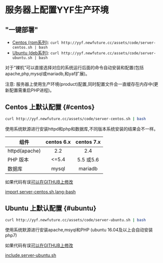 服务器上配置YYF生产环境
===================

"一键部署"
----------------------

* [Centos (rpm系列)](#centos): `curl http://yyf.newfuture.cc/assets/code/server-centos.sh | bash`
* [Ubuntu (deb系列)](#ubuntu): `curl http://yyf.newfuture.cc/assets/code/server-ubuntu.sh | bash`

对于“裸机”可以直接选择对应的系统运行后面的命令自动安装和配置(包括 apache,php,mysql或mariadb,和yaf扩展)。

注意: 服务器上使用生产环境(product)配置,同时配置文件会一直缓存在内存中(更新配置需重启PHP进程)。

Centos 上默认配置 {#centos}
------------------------

```bash
curl http://yyf.newfuture.cc/assets/code/server-centos.sh | bash
```
使用系统默源进行安装httpd和php和数据库,不同版本系统安装的结果会不一样。

组件 | centos 6.x | centos 7.x |
------|:---------:|:---------:|
httpd(apache) | 2.2 | 2.4 |
PHP 版本 | <=5.4   | 5.5 或5.6 |
数据库| mysql | mariadb  |



如果代码有误[可以在GITHUB上修改](https://github.com/NewFuture/yyf-book/edit/master/assets/code/server-centos.sh)

[import,server-centos.sh,lang-bash](../assets/code/server-centos.sh)


Ubuntu 上默认配置 {#ubuntu}
------------------------

```bash
curl http://yyf.newfuture.cc/assets/code/server-ubuntu.sh | bash
```

使用系统默源进行安装apache,msyql和PHP (ubuntu 16.04及以上会自动安装php7)


如果代码有误[可以在GITHUB上修改](https://github.com/NewFuture/yyf-book/edit/master/assets/code/server-ubuntu.sh)

[include,server-ubuntu.sh](../assets/code/server-ubuntu.sh)
